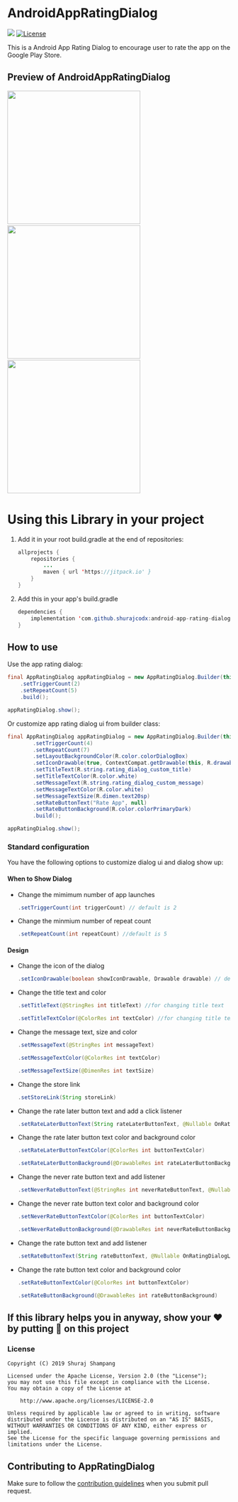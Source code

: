 # AndroidAppRatingDialog
[![](https://jitpack.io/v/shurajcodx/android-app-rating-dialog.svg)](https://jitpack.io/#shurajcodx/android-app-rating-dialog) [![License](https://img.shields.io/badge/License-Apache%202.0-blue.svg)](https://opensource.org/licenses/Apache-2.0)

This is a Android App Rating Dialog to encourage user to rate the app on the Google Play Store.

## Preview of AndroidAppRatingDialog
<img src="https://github.com/shurajcodx/android-app-rating-dialog/blob/development/preview/sample1.png" height="300em" />&nbsp; <img src="https://github.com/shurajcodx/android-app-rating-dialog/blob/development/preview/sample3.png" height="300em" />&nbsp; <img src="https://github.com/shurajcodx/android-app-rating-dialog/blob/development/preview/sample2.png" height="300em" />&nbsp;

# Using this Library in your project

1. Add it in your root build.gradle at the end of repositories:

    ```java
    allprojects {
        repositories {
            ...
            maven { url 'https://jitpack.io' }
        }
    }
    ```

2. Add this in your app's build.gradle

    ```java
    dependencies {
        implementation 'com.github.shurajcodx:android-app-rating-dialog:1.0.4'
    }
    ```

## How to use

Use the app rating dialog:
```java
final AppRatingDialog appRatingDialog = new AppRatingDialog.Builder(this)
    .setTriggerCount(2)
    .setRepeatCount(5)
    .build();

appRatingDialog.show();
```
Or customize app rating dialog ui from builder class:   

```java
final AppRatingDialog appRatingDialog = new AppRatingDialog.Builder(this)
        .setTriggerCount(4)
        .setRepeatCount(7)
        .setLayoutBackgroundColor(R.color.colorDialogBox)
        .setIconDrawable(true, ContextCompat.getDrawable(this, R.drawable.love))
        .setTitleText(R.string.rating_dialog_custom_title)
        .setTitleTextColor(R.color.white)
        .setMessageText(R.string.rating_dialog_custom_message)
        .setMessageTextColor(R.color.white)
        .setMessageTextSize(R.dimen.text20sp)
        .setRateButtonText("Rate App", null)
        .setRateButtonBackground(R.color.colorPrimaryDark)
        .build();

appRatingDialog.show();
```


### Standard configuration
You have the following options to customize dialog ui and dialog show up:

#### When to Show Dialog

- Change the mimimum number of app launches
    ```java
    .setTriggerCount(int triggerCount) // default is 2
    ```
- Change the minmium number of repeat count
    ```java
    .setRepeatCount(int repeatCount) //default is 5
    ```

 #### Design

 - Change the icon of the dialog
    ```java
    .setIconDrawable(boolean showIconDrawable, Drawable drawable) // default icon isn't show
    ```

 - Change the title text and color
    ```java
    .setTitleText(@StringRes int titleText) //for changing title text

    .setTitleTextColor(@ColorRes int textColor) //for changing title text color
    ```

- Change the message text, size and color
    ```java
    .setMessageText(@StringRes int messageText)

    .setMessageTextColor(@ColorRes int textColor)

    .setMessageTextSize(@DimenRes int textSize)
    ```

- Change the store link
    ```java
    .setStoreLink(String storeLink)
    ```

- Change the rate later button text and add a click listener
    ```java
    .setRateLaterButtonText(String rateLaterButtonText, @Nullable OnRatingDialogListener onRateLaterClickListener)
    ```

- Change the rate later button text color and background color
    ```java
    .setRateLaterButtonTextColor(@ColorRes int buttonTextColor)

    .setRateLaterButtonBackground(@DrawableRes int rateLaterButtonBackground)
    ```

- Change the never rate button text and add listener
    ```java
    .setNeverRateButtonText(@StringRes int neverRateButtonText, @Nullable OnRatingDialogListener onRateLaterClickListener)
    ```

- Change the never rate button text color and background color
    ```java
    .setNeverRateButtonTextColor(@ColorRes int buttonTextColor)

    .setNeverRateButtonBackground(@DrawableRes int neverRateButtonBackground)
    ```
- Change the rate button text and add listener
    ```java
    .setRateButtonText(String rateButtonText, @Nullable OnRatingDialogListener onRateClickListener) // default listener redirect user to google play store 
    ```

- Change the rate button text color and background color
    ```java
    .setRateButtonTextColor(@ColorRes int buttonTextColor)

    .setRateButtonBackground(@DrawableRes int rateButtonBackground)
    ```


## If this library helps you in anyway, show your ❤️ by putting 🌟 on this project

### License
```
Copyright (C) 2019 Shuraj Shampang

Licensed under the Apache License, Version 2.0 (the "License");
you may not use this file except in compliance with the License.
You may obtain a copy of the License at

    http://www.apache.org/licenses/LICENSE-2.0

Unless required by applicable law or agreed to in writing, software
distributed under the License is distributed on an "AS IS" BASIS,
WITHOUT WARRANTIES OR CONDITIONS OF ANY KIND, either express or implied.
See the License for the specific language governing permissions and
limitations under the License.
```

## Contributing to AppRatingDialog
Make sure to follow the [contribution guidelines](CONTRIBUTING.md) when you submit pull request.
